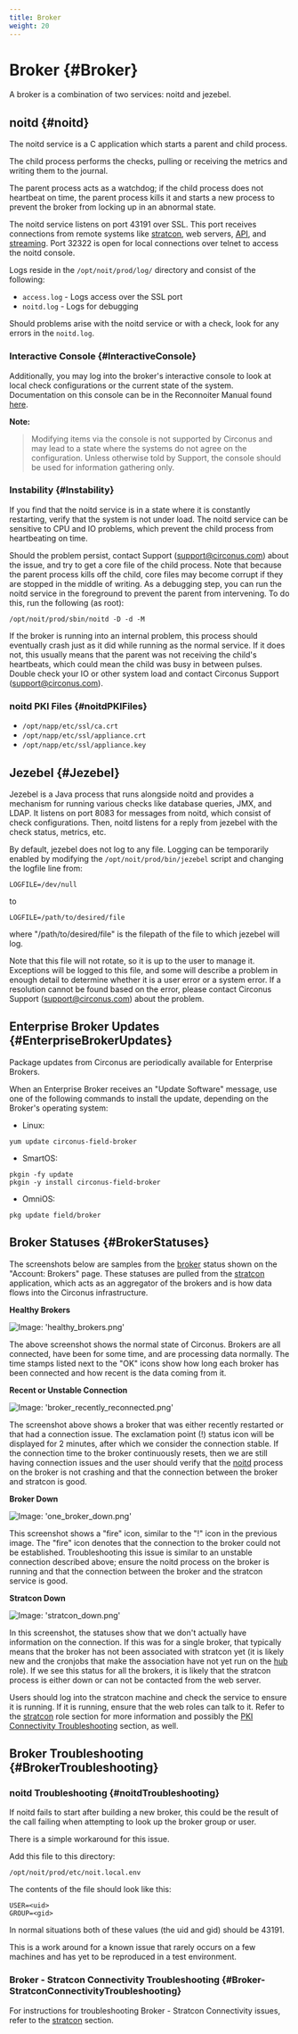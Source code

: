 ```yaml
---
title: Broker
weight: 20
---
```


# Broker {#Broker}

A broker is a combination of two services: noitd and jezebel.

## noitd {#noitd}

The noitd service is a C application which starts a parent and child process.

The child process performs the checks, pulling or receiving the metrics and writing them to the journal.

The parent process acts as a watchdog; if the child process does not heartbeat on time, the parent process kills it and starts a new process to prevent the broker from locking up in an abnormal state.

The noitd service listens on port 43191 over SSL. This port receives connections from remote systems like [stratcon](/circonus/on-premises/roles-services/stratcon), web servers, [API](/circonus/on-premises/roles-services/api), and [streaming](/circonus/on-premises/roles-services/web-stream).  Port 32322 is open for local connections over telnet to access the noitd console.

Logs reside in the `/opt/noit/prod/log/` directory and consist of the following:

 * `access.log` - Logs access over the SSL port
 * `noitd.log` - Logs for debugging

Should problems arise with the noitd service or with a check, look for any errors in the `noitd.log`.

### Interactive Console {#InteractiveConsole}

Additionally, you may log into the broker's interactive console to look at local check configurations or the current state of the system. Documentation on this console can be in the Reconnoiter Manual found [here](http://labs.omniti.com/labs/reconnoiter/docs/operation.noitd.html#noitd.interactive.console).

**Note:**
>Modifying items via the console is not supported by Circonus and may lead to a state where the systems do not agree on the configuration.  Unless otherwise told by Support, the console should be used for information gathering only.

### Instability {#Instability}

If you find that the noitd service is in a state where it is constantly restarting, verify that the system is not under load. The noitd service can be sensitive to CPU and IO problems, which prevent the child process from heartbeating on time.

Should the problem persist, contact Support (support@circonus.com) about the issue, and try to get a core file of the child process.  Note that because the parent process kills off the child, core files may become corrupt if they are stopped in the middle of writing.  As a debugging step, you can run the noitd service in the foreground to prevent the parent from intervening.  To do this, run the following (as root):
```
/opt/noit/prod/sbin/noitd -D -d -M
```

If the broker is running into an internal problem, this process should eventually crash just as it did while running as the normal service.  If it does not, this usually means that the parent was not receiving the child's heartbeats, which could mean the child was busy in between pulses.  Double check your IO or other system load and contact Circonus Support (support@circonus.com).

### noitd PKI Files {#noitdPKIFiles}

 * `/opt/napp/etc/ssl/ca.crt`
 * `/opt/napp/etc/ssl/appliance.crt`
 * `/opt/napp/etc/ssl/appliance.key`

## Jezebel {#Jezebel}

Jezebel is a Java process that runs alongside noitd and provides a mechanism for running various checks like database queries, JMX, and LDAP.  It listens on port 8083 for messages from noitd, which consist of check configurations. Then, noitd listens for a reply from jezebel with the check status, metrics, etc.

By default, jezebel does not log to any file.  Logging can be temporarily enabled by modifying the `/opt/noit/prod/bin/jezebel` script and changing the logfile line from:
```
LOGFILE=/dev/null
```
to
```
LOGFILE=/path/to/desired/file
```
where "/path/to/desired/file" is the filepath of the file to which jezebel will log.

Note that this file will not rotate, so it is up to the user to manage it.  Exceptions will be logged to this file, and some will describe a problem in enough detail to determine whether it is a user error or a system error.  If a resolution cannot be found based on the error, please contact Circonus Support (support@circonus.com) about the problem.

## Enterprise Broker Updates {#EnterpriseBrokerUpdates}

Package updates from Circonus are periodically available for Enterprise Brokers.

When an Enterprise Broker receives an "Update Software" message, use one of the following commands to install the update, depending on the Broker's operating system:
 * Linux: 
```
yum update circonus-field-broker
```
 * SmartOS:
```
pkgin -fy update
pkgin -y install circonus-field-broker
```
 * OmniOS:
```
pkg update field/broker
```

## Broker Statuses {#BrokerStatuses}

The screenshots below are samples from the [broker](/circonus/on-premises/roles-services/broker) status shown on the "Account: Brokers" page.  These statuses are pulled from the [stratcon](/circonus/on-premises/roles-services/stratcon) application, which acts as an aggregator of the brokers and is how data flows into the Circonus infrastructure.

**Healthy Brokers**

![Image: 'healthy_brokers.png'](/images/circonus/healthy_brokers.png)

The above screenshot shows the normal state of Circonus.  Brokers are all connected, have been for some time, and are processing data normally.  The time stamps listed next to the "OK" icons show how long each broker has been connected and how recent is the data coming from it.

**Recent or Unstable Connection**

![Image: 'broker_recently_reconnected.png'](/images/circonus/broker_recently_reconnected.png)

The screenshot above shows a broker that was either recently restarted or that had a connection issue.  The exclamation point (!) status icon will be displayed for 2 minutes, after which we consider the connection stable.  If the connection time to the broker continuously resets, then we are still having connection issues and the user should verify that the [noitd](/circonus/on-premises/roles-services/broker#noitd) process on the broker is not crashing and that the connection between the broker and stratcon is good.

**Broker Down**

![Image: 'one_broker_down.png'](/images/circonus/one_broker_down.png)

This screenshot shows a "fire" icon, similar to the "!" icon in the previous image. The "fire" icon denotes that the connection to the broker could not be established.  Troubleshooting this issue is similar to an unstable connection described above; ensure the noitd process on the broker is running and that the connection between the broker and the stratcon service is good.

**Stratcon Down**

![Image: 'stratcon_down.png'](/images/circonus/stratcon_down.png)

In this screenshot, the statuses show that we don't actually have information on the connection. If this was for a single broker, that typically means that the broker has not been associated with stratcon yet (it is likely new and the cronjobs that make the association have not yet run on the [hub](/circonus/on-premises/roles-services/hub#wwwbinnoitstratcon_sync.pl) role).  If we see this status for all the brokers, it is likely that the stratcon process is either down or can not be contacted from the web server.

Users should log into the stratcon machine and check the service to ensure it is running.  If it is running, ensure that the web roles can talk to it. Refer to the [stratcon](/circonus/on-premises/roles-services/stratcon) role section for more information and possibly the [PKI Connectivity Troubleshooting](/circonus/on-premises/troubleshooting/#PKIConnectivityTroubleshooting) section, as well.


## Broker Troubleshooting {#BrokerTroubleshooting}

### noitd Troubleshooting {#noitdTroubleshooting}

If noitd fails to start after building a new broker, this could be the result of the call failing when attempting to look up the broker group or user.

There is a simple workaround for this issue.

Add this file to this directory:
```
/opt/noit/prod/etc/noit.local.env
```

The contents of the file should look like this:
```
USER=<uid>
GROUP=<gid>
```

In normal situations both of these values (the uid and gid) should be 43191.

This is a work around for a known issue that rarely occurs on a few machines and has yet to be reproduced in a test environment.

### Broker - Stratcon Connectivity Troubleshooting {#Broker-StratconConnectivityTroubleshooting}

For instructions for troubleshooting Broker - Stratcon Connectivity issues, refer to the [stratcon](/circonus/on-premises/roles-services/stratcon#Broker-StratconConnectivityTroubleshooting) section.
